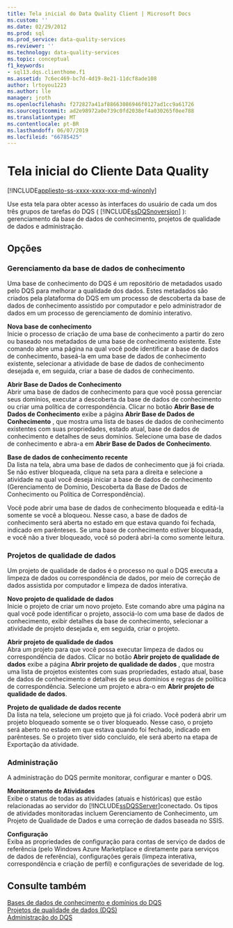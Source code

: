 ```yaml
---
title: Tela inicial do Data Quality Client | Microsoft Docs
ms.custom: ''
ms.date: 02/29/2012
ms.prod: sql
ms.prod_service: data-quality-services
ms.reviewer: ''
ms.technology: data-quality-services
ms.topic: conceptual
f1_keywords:
- sql13.dqs.clienthome.f1
ms.assetid: 7c6ec469-bc7d-4d19-8e21-11dcf8ade108
author: lrtoyou1223
ms.author: lle
manager: jroth
ms.openlocfilehash: f272827a41af88663086946f0127ad1cc9a61726
ms.sourcegitcommit: ad2e98972a0e739c0fd2038ef4a030265f0ee788
ms.translationtype: MT
ms.contentlocale: pt-BR
ms.lasthandoff: 06/07/2019
ms.locfileid: "66785425"
---
```

# <a name="data-quality-client-home-screen"></a>Tela inicial do Cliente Data Quality

[!INCLUDE[appliesto-ss-xxxx-xxxx-xxx-md-winonly](../includes/appliesto-ss-xxxx-xxxx-xxx-md-winonly.md)]

  Use esta tela para obter acesso às interfaces do usuário de cada um dos três grupos de tarefas do DQS ( [!INCLUDE[ssDQSnoversion](../includes/ssdqsnoversion-md.md)] ): gerenciamento da base de dados de conhecimento, projetos de qualidade de dados e administração.  
  
## <a name="options"></a>Opções  
  
### <a name="knowledge-base-management"></a>Gerenciamento da base de dados de conhecimento  
 Uma base de conhecimento do DQS é um repositório de metadados usado pelo DQS para melhorar a qualidade dos dados. Estes metadados são criados pela plataforma do DQS em um processo de descoberta da base de dados de conhecimento assistido por computador e pelo administrador de dados em um processo de gerenciamento de domínio interativo.  
  
 **Nova base de conhecimento**  
 Inicie o processo de criação de uma base de conhecimento a partir do zero ou baseado nos metadados de uma base de conhecimento existente. Este comando abre uma página na qual você pode identificar a base de dados de conhecimento, baseá-la em uma base de dados de conhecimento existente, selecionar a atividade de base de dados de conhecimento desejada e, em seguida, criar a base de dados de conhecimento.  
  
 **Abrir Base de Dados de Conhecimento**  
 Abrir uma base de dados de conhecimento para que você possa gerenciar seus domínios, executar a descoberta da base de dados de conhecimento ou criar uma política de correspondência. Clicar no botão **Abrir Base de Dados de Conhecimento** exibe a página **Abrir Base de Dados de Conhecimento** , que mostra uma lista de bases de dados de conhecimento existentes com suas propriedades, estado atual, base de dados de conhecimento e detalhes de seus domínios. Selecione uma base de dados de conhecimento e abra-a em **Abrir Base de Dados de Conhecimento**.  
  
 **Base de dados de conhecimento recente**  
 Da lista na tela, abra uma base de dados de conhecimento que já foi criada. Se não estiver bloqueada, clique na seta para a direita e selecione a atividade na qual você deseja iniciar a base de dados de conhecimento (Gerenciamento de Domínio, Descoberta da Base de Dados de Conhecimento ou Política de Correspondência).  
  
 Você pode abrir uma base de dados de conhecimento bloqueada e editá-la somente se você a bloqueou. Nesse caso, a base de dados de conhecimento será aberta no estado em que estava quando foi fechada, indicado em parênteses. Se uma base de conhecimento estiver bloqueada, e você não a tiver bloqueado, você só poderá abri-la como somente leitura.  
  
### <a name="data-quality-projects"></a>Projetos de qualidade de dados  
 Um projeto de qualidade de dados é o processo no qual o DQS executa a limpeza de dados ou correspondência de dados, por meio de correção de dados assistida por computador e limpeza de dados interativa.  
  
 **Novo projeto de qualidade de dados**  
 Inicie o projeto de criar um novo projeto. Este comando abre uma página na qual você pode identificar o projeto, associá-lo com uma base de dados de conhecimento, exibir detalhes da base de conhecimento, selecionar a atividade de projeto desejada e, em seguida, criar o projeto.  
  
 **Abrir projeto de qualidade de dados**  
 Abra um projeto para que você possa executar limpeza de dados ou correspondência de dados. Clicar no botão **Abrir projeto de qualidade de dados** exibe a página **Abrir projeto de qualidade de dados** , que mostra uma lista de projetos existentes com suas propriedades, estado atual, base de dados de conhecimento e detalhes de seus domínios e regras de política de correspondência. Selecione um projeto e abra-o em **Abrir projeto de qualidade de dados**.  
  
 **Projeto de qualidade de dados recente**  
 Da lista na tela, selecione um projeto que já foi criado. Você poderá abrir um projeto bloqueado somente se o tiver bloqueado. Nesse caso, o projeto será aberto no estado em que estava quando foi fechado, indicado em parênteses. Se o projeto tiver sido concluído, ele será aberto na etapa de Exportação da atividade.  
  
### <a name="administration"></a>Administração  
 A administração do DQS permite monitorar, configurar e manter o DQS.  
  
 **Monitoramento de Atividades**  
 Exibe o status de todas as atividades (atuais e históricas) que estão relacionadas ao servidor do [!INCLUDE[ssDQSServer](../includes/ssdqsserver-md.md)]conectado. Os tipos de atividades monitoradas incluem Gerenciamento de Conhecimento, um Projeto de Qualidade de Dados e uma correção de dados baseada no SSIS.  
  
 **Configuração**  
 Exiba as propriedades de configuração para contas de serviço de dados de referência (pelo Windows Azure Marketplace e diretamente para serviços de dados de referência), configurações gerais (limpeza interativa, correspondência e criação de perfil) e configurações de severidade de log.  
  
## <a name="see-also"></a>Consulte também  
 [Bases de dados de conhecimento e domínios do DQS](../data-quality-services/dqs-knowledge-bases-and-domains.md)   
 [Projetos de qualidade de dados &#40;DQS&#41;](../data-quality-services/data-quality-projects-dqs.md)   
 [Administração do DQS](../data-quality-services/dqs-administration.md)  
  
  
